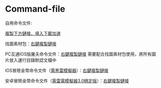 # Command-file
自用命令文件:

[複製下方鏈接，填入下載加速](https://shrill-pond-3e81.hunsh.workers.dev/)

找圖素材包：[右鍵複製鏈接](https://github.com/Kirito2121/Command-file/blob/main/%E6%89%BE%E5%9B%BE%E7%B4%A0%E6%9D%90%E5%8C%85.zip)

PC互通IOS版屠夫命令文件：[右鍵複製鏈接](https://github.com/Kirito2121/Command-file/blob/main/IOS%E5%B1%A0%E5%A4%AB.fatiao)
需要配合找圖素材包使用，將所有圖片放入運行目錄默認文檔中

IOS冒險金幣命令文件（[需黑雷模擬器](https://www.heilei.com/)）：[右鍵複製鏈接](https://github.com/Kirito2121/Command-file/blob/main/IOS%E9%87%91%E5%B8%81.fatiao)

安卓冒險金幣命令文件（[需雷電模擬器3.0穩定版](https://www.ldmnq.com/)）：[右鍵複製鏈接](https://github.com/Kirito2121/Command-file/blob/main/%E5%AE%89%E5%8D%93%E9%87%91%E5%B8%81.fatiao)
